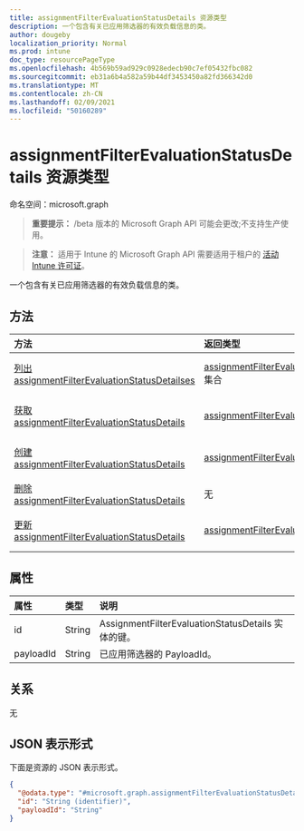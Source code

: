 ```yaml
---
title: assignmentFilterEvaluationStatusDetails 资源类型
description: 一个包含有关已应用筛选器的有效负载信息的类。
author: dougeby
localization_priority: Normal
ms.prod: intune
doc_type: resourcePageType
ms.openlocfilehash: 4b569b59ad929c0928edecb90c7ef05432fbc082
ms.sourcegitcommit: eb31a6b4a582a59b44df3453450a82fd366342d0
ms.translationtype: MT
ms.contentlocale: zh-CN
ms.lasthandoff: 02/09/2021
ms.locfileid: "50160289"
---
```

# <a name="assignmentfilterevaluationstatusdetails-resource-type"></a>assignmentFilterEvaluationStatusDetails 资源类型

命名空间：microsoft.graph

> **重要提示：** /beta 版本的 Microsoft Graph API 可能会更改;不支持生产使用。

> **注意：** 适用于 Intune 的 Microsoft Graph API 需要适用于租户的 [活动 Intune 许可证](https://go.microsoft.com/fwlink/?linkid=839381)。

一个包含有关已应用筛选器的有效负载信息的类。

## <a name="methods"></a>方法
|方法|返回类型|说明|
|:---|:---|:---|
|[列出 assignmentFilterEvaluationStatusDetailses](../api/intune-policyset-assignmentfilterevaluationstatusdetails-list.md)|[assignmentFilterEvaluationStatusDetails](../resources/intune-policyset-assignmentfilterevaluationstatusdetails.md) 集合|列出 [assignmentFilterEvaluationStatusDetails 对象的属性和](../resources/intune-policyset-assignmentfilterevaluationstatusdetails.md) 关系。|
|[获取 assignmentFilterEvaluationStatusDetails](../api/intune-policyset-assignmentfilterevaluationstatusdetails-get.md)|[assignmentFilterEvaluationStatusDetails](../resources/intune-policyset-assignmentfilterevaluationstatusdetails.md)|读取 [assignmentFilterEvaluationStatusDetails](../resources/intune-policyset-assignmentfilterevaluationstatusdetails.md) 对象的属性和关系。|
|[创建 assignmentFilterEvaluationStatusDetails](../api/intune-policyset-assignmentfilterevaluationstatusdetails-create.md)|[assignmentFilterEvaluationStatusDetails](../resources/intune-policyset-assignmentfilterevaluationstatusdetails.md)|创建新的 [assignmentFilterEvaluationStatusDetails](../resources/intune-policyset-assignmentfilterevaluationstatusdetails.md) 对象。|
|[删除 assignmentFilterEvaluationStatusDetails](../api/intune-policyset-assignmentfilterevaluationstatusdetails-delete.md)|无|删除 [assignmentFilterEvaluationStatusDetails](../resources/intune-policyset-assignmentfilterevaluationstatusdetails.md)。|
|[更新 assignmentFilterEvaluationStatusDetails](../api/intune-policyset-assignmentfilterevaluationstatusdetails-update.md)|[assignmentFilterEvaluationStatusDetails](../resources/intune-policyset-assignmentfilterevaluationstatusdetails.md)|更新 [assignmentFilterEvaluationStatusDetails 对象](../resources/intune-policyset-assignmentfilterevaluationstatusdetails.md) 的属性。|

## <a name="properties"></a>属性
|属性|类型|说明|
|:---|:---|:---|
|id|String|AssignmentFilterEvaluationStatusDetails 实体的键。|
|payloadId|String|已应用筛选器的 PayloadId。|

## <a name="relationships"></a>关系
无

## <a name="json-representation"></a>JSON 表示形式
下面是资源的 JSON 表示形式。
<!-- {
  "blockType": "resource",
  "keyProperty": "id",
  "@odata.type": "microsoft.graph.assignmentFilterEvaluationStatusDetails"
}
-->
``` json
{
  "@odata.type": "#microsoft.graph.assignmentFilterEvaluationStatusDetails",
  "id": "String (identifier)",
  "payloadId": "String"
}
```




